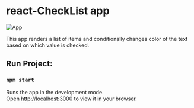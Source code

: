 # react-CheckList app 

![App](https://user-images.githubusercontent.com/84442757/192087336-be5b5f14-6074-4512-995e-de831025ea0f.gif)

This app renders a list of items and conditionally changes color of the text based on which value is checked. 

## Run Project:

### `npm start`
Runs the app in the development mode.\
Open [http://localhost:3000](http://localhost:3000) to view it in your browser.

